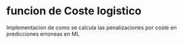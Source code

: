 # funcion de Coste logistico
Implementacion de como se calcula las penalizaciones por coste en predicciones erroneas en ML
